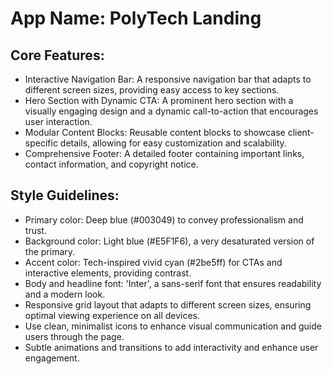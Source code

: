 # **App Name**: PolyTech Landing

## Core Features:

- Interactive Navigation Bar: A responsive navigation bar that adapts to different screen sizes, providing easy access to key sections.
- Hero Section with Dynamic CTA: A prominent hero section with a visually engaging design and a dynamic call-to-action that encourages user interaction.
- Modular Content Blocks: Reusable content blocks to showcase client-specific details, allowing for easy customization and scalability.
- Comprehensive Footer: A detailed footer containing important links, contact information, and copyright notice.

## Style Guidelines:

- Primary color: Deep blue (#003049) to convey professionalism and trust.
- Background color: Light blue (#E5F1F6), a very desaturated version of the primary.
- Accent color: Tech-inspired vivid cyan (#2be5ff) for CTAs and interactive elements, providing contrast.
- Body and headline font: 'Inter', a sans-serif font that ensures readability and a modern look.
- Responsive grid layout that adapts to different screen sizes, ensuring optimal viewing experience on all devices.
- Use clean, minimalist icons to enhance visual communication and guide users through the page.
- Subtle animations and transitions to add interactivity and enhance user engagement.